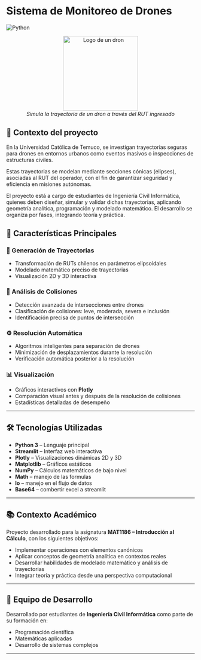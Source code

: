 # Sistema de Monitoreo de Drones

![Python](https://img.shields.io/badge/Python-3.8+-blue.svg)

<div align="center">
  <img src="assets/dron.avif" alt="Logo de un dron" width="200"/>
  <br/>
  <i>Simula la trayectoria de un dron a través del RUT ingresado</i>
</div>

## 📝 Contexto del proyecto

En la Universidad Católica de Temuco, se investigan trayectorias seguras para drones en entornos urbanos como eventos masivos o inspecciones de estructuras civiles.

Estas trayectorias se modelan mediante secciones cónicas (elipses), asociadas al RUT del operador, con el fin de garantizar seguridad y eficiencia en misiones autónomas.

El proyecto está a cargo de estudiantes de Ingeniería Civil Informática, quienes deben diseñar, simular y validar dichas trayectorias, aplicando geometría analítica, programación y modelado matemático. El desarrollo se organiza por fases, integrando teoría y práctica.

## 🚀 Características Principales

### 🔷 Generación de Trayectorias

- Transformación de RUTs chilenos en parámetros elipsoidales
- Modelado matemático preciso de trayectorias
- Visualización 2D y 3D interactiva

### 🔶 Análisis de Colisiones

- Detección avanzada de intersecciones entre drones
- Clasificación de colisiones: leve, moderada, severa e inclusión
- Identificación precisa de puntos de intersección

### ⚙️ Resolución Automática

- Algoritmos inteligentes para separación de drones
- Minimización de desplazamientos durante la resolución
- Verificación automática posterior a la resolución

### 📊 Visualización

- Gráficos interactivos con **Plotly**
- Comparación visual antes y después de la resolución de colisiones
- Estadísticas detalladas de desempeño

---

## 🛠️ Tecnologías Utilizadas

- **Python 3** – Lenguaje principal
- **Streamlit** – Interfaz web interactiva
- **Plotly** – Visualizaciones dinámicas 2D y 3D
- **Matplotlib** – Gráficos estáticos
- **NumPy** – Cálculos matemáticos de bajo nivel
- **Math** – manejo de las formulas
- **Io** – manejo en el flujo de datos
- **Base64** – combertir excel a streamlit

---

## 📚 Contexto Académico

Proyecto desarrollado para la asignatura **MAT1186 – Introducción al Cálculo**, con los siguientes objetivos:

- Implementar operaciones con elementos canónicos
- Aplicar conceptos de geometría analítica en contextos reales
- Desarrollar habilidades de modelado matemático y análisis de trayectorias
- Integrar teoría y práctica desde una perspectiva computacional

---

## 👥 Equipo de Desarrollo

Desarrollado por estudiantes de **Ingeniería Civil Informática** como parte de su formación en:

- Programación científica
- Matemáticas aplicadas
- Desarrollo de sistemas complejos

---

<div align="center">
  <p><strong></strong></p>
</div>
